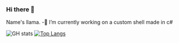 ### Hi there 👋

<!--
**llamacorn1921/llamacorn1921** is a ✨ _special_ ✨ repository because its `README.md` (this file) appears on your GitHub profile.

Here are some ideas to get you started:

-🔭 I’m currently working on ...
- 🌱 I’m currently learning ...
- 👯 I’m looking to collaborate on ...
- 🤔 I’m looking for help with ...
- 💬 Ask me about ...
- 📫 How to reach me: ...
- 😄 Pronouns: ...
- ⚡ Fun fact: ...
-->
Name's llama.
-🔭 I’m currently working on a custom shell made in c#



![GH stats](https://github-readme-stats.vercel.app/api?username=llamacorn1921&count_private=true)
[![Top Langs](https://github-readme-stats.vercel.app/api/top-langs/?username=llamacorn1921)](https://github.com/anuraghazra/github-readme-stats)
